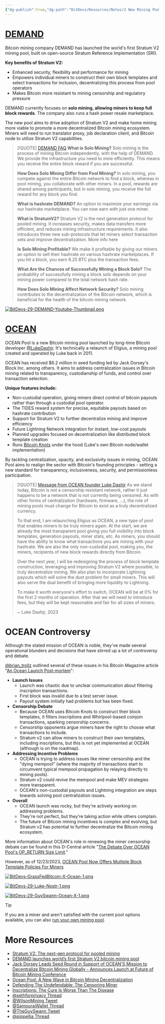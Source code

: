 ```yaml
---
{"dg-publish":true,"dg-path":"BitDevs/Resources/Notes/2 New Mining Pools Launch - DEMAND & OCEAN.md","permalink":"/bit-devs/resources/notes/2-new-mining-pools-launch-demand-and-ocean/","title":"2 New Mining Pools Launch - DEMAND & OCEAN","tags":["bitdevs","bitcoin","mining","pool"],"noteIcon":"3","created":"2023-12-07T18:48:34.007-10:00","updated":"2024-01-06T20:37:21.925-10:00"}
---
```


# [DEMAND](https://dmnd.work/)

Bitcoin mining company DEMAND has launched the world's first Stratum V2 mining pool, built on open-source Stratum Reference Implementation (SRI). 

**Key benefits of Stratum V2:**
- Enhanced security, flexibility and performance for mining
- Empowers individual miners to construct their own block templates and select transactions for inclusion, decentralizing this process from pool operators
- Makes Bitcoin more resistant to mining censorship and regulatory pressure

DEMAND currently focuses on **solo mining, allowing miners to keep full block rewards**. The company also runs a hash power resale marketplace.  

The new pool aims to drive adoption of Stratum V2 and make home mining more viable to promote a more decentralized Bitcoin mining ecosystem. Miners will need to run translator proxy, job declaration client, and Bitcoin node to utilize Stratum V2 capabilities. 

> [!QUOTE] [DEMAND FAQ](https://dmnd.work/#faq)
> **What is Solo Mining?**
> Solo mining is the process of mining Bitcoin independently, with the help of DEMAND. We provide the infrastructure you need to mine efficiently. This means you receive the entire block reward if you are successful.
> 
> **How Does Solo Mining Differ from Pool Mining?**
> In solo mining, you compete against the entire Bitcoin network to find a block, whereas in pool mining, you collaborate with other miners. In a pool, rewards are shared among participants, but in solo mining, you receive the full reward for any block you find.
> 
> **What is hashrate DEMAND?**
> An option to maximize your earnings via our hashrate marketplace. You can now earn with just one miner.
> 
> **What is StratumV2?**
> Stratum V2 is the next generation protocol for pooled mining. It increases security, makes data transfers more efficient, and reduces mining infrastructure requirements. It also introduces three new sub-protocols that let miners select transaction sets and improve decentralization. More info here
> 
> **Is Solo Mining Profitable?**
> We make it profitable by giving our miners an option to sell their hashrate on various hashrate marketplaces. If you hit a block, you earn 6.25 BTC plus the transaction fees.
> 
> **What Are the Chances of Successfully Mining a Block Solo?**
> The probability of successfully mining a block solo depends on your mining power compared to the total network hash rate.
> 
> **How Does Solo Mining Affect Network Security?**
> Solo mining contributes to the decentralization of the Bitcoin network, which is beneficial for the health of the bitcoin mining network.

[![BitDevs-29-DEMAND-Youtube-Thumbnail.png](/img/user/para/artifacts/BitDevs-29-DEMAND-Youtube-Thumbnail.png)](https://youtu.be/hFtI2dPgDdc)

# [OCEAN](https://ocean.xyz/)

OCEAN Pool is a new Bitcoin mining pool launched by long-time Bitcoin developer [@LukeDashjr](https://twitter.com/lukedashjr). It's technically a relaunch of Eligius, a mining pool created and operated by Luke back in 2011. 

OCEAN has received $6.2 million in seed funding led by Jack Dorsey's Block Inc. among others. It aims to address centralization issues in Bitcoin mining related to transparency, custodianship of funds, and control over transaction selection. 

**Unique features include:**
- Non-custodial operation, giving miners direct control of bitcoin payouts rather than through a custodial pool operator.
- The TIDES reward system for precise, equitable payouts based on hashrate contribution 
- Support for Stratum V2 to further decentralize mining and improve efficiency
- Future Lightning Network integration for instant, low-cost payouts  
- Planned upgrades focused on decentralization like distributed block template creation
- Runs [Bitcoin Knots](https://bitcoinknots.org/) under the hood (Luke's own Bitcoin node/wallet implementation)

By tackling centralization, opacity, and exclusivity issues in mining, OCEAN Pool aims to realign the sector with Bitcoin's founding principles - setting a new standard for transparency, inclusiveness, security, and permissionless participation.

> [!QUOTE] [Message from OCEAN founder Luke Dashjr](https://ocean.xyz/about)
> As we stand today, Bitcoin is not a censorship resistant network, rather it just happens to be a network that is not currently being censored. As with other forms of centralization (hardware, firmware, ...), the role of mining pools must change for Bitcoin to exist as a truly decentralized currency.
> 
> To that end, I am relaunching Eligius as OCEAN, a new type of pool that enables miners to be truly miners again. At the start, we are already the most transparent pool giving you full visibility into block templates, generation payouts, miner stats, etc. As miners, you should have the ability to know what transactions you are mining with your hashrate. We are also the only non-custodial pool, making you, the miners, recipients of new block rewards directly from Bitcoin.
> 
> Over the next year, I will be redesigning the process of block template construction, leveraging and improving Stratum V2 where possible, to truly decentralize mining. We also plan to incorporate Lightning payouts which will solve the dust problem for small miners. This will also serve the dual benefit of bringing more liquidity to Lightning.
> 
> To make it worth everyone's effort to switch, OCEAN will be at 0% for the first 2 months of operation. After that we will need to introduce fees, but they will be kept reasonable and fair for all sizes of miners.
> 
> ~ Luke Dashjr, 2023

# OCEAN Controversy

Although the stated mission of OCEAN is noble, they've made several operational blunders and decisions that have stirred up a lot of controversy and debate. 

[@brian_trollz](https://twitter.com/Brian_trollz) outlined several of these issues in his Bitcoin Magazine article "[An Ocean Launch Post-mortem](https://bitcoinmagazine.com/technical/an-ocean-launch-post-mortem)":
- **Launch Issues**
	- Launch was chaotic due to unclear communication about filtering inscription transactions.
	- First block was invalid due to a test server issue.
	- Payout system initially had problems but has been fixed.
- **Censorship Debate**
	- Because OCEAN uses Bitcoin Knots to construct their block templates, it  filters inscriptions and Whirlpool-based coinjoin transactions, sparking censorship concerns.
	- Censorship opponents argue miners have the right to choose what transactions to include.
	- Stratum v2 can allow miners to construct their own templates, including inscriptions, but this is not yet implemented at OCEAN (although is on the roadmap).
- **Addressing Incentive Problems**
	- OCEAN is trying to address issues like miner censorship and the "dying mempool" (where the majority of transactions start to circumvent typical mempool propagation by relaying directly to mining pools).
	- Stratum v2 could revive the mempool and make MEV strategies more transparent.
	- OCEAN's non-custodial payouts and Lightning integration are steps towards solving pool centralization issues.
- **Overall**
	- OCEAN launch was rocky, but they're actively working on addressing problems.
	- They're not perfect, but they're taking action while others complain.
	- The future of Bitcoin mining incentives is complex and evolving, but Stratum v2 has potential to further decentralize the Bitcoin mining ecosystem.

More information about OCEAN's role in renewing the miner censorship debate can be found in this D-Central article "[The Debate Over OCEAN Pool's OP_RETURN Size Limit](https://d-central.tech/the-debate-over-ocean-pools-op_return-size-limit/)."


However, as of 12/23/2023, [OCEAN Pool Now Offers Multiple Block Template Policies For Miners](https://www.nobsbitcoin.com/ocean-pool-now-offers-multiple-block-template-policies/)

[![BitDevs-GrassFedBitcoin-X-Ocean-1.png](/img/user/para/artifacts/BitDevs-GrassFedBitcoin-X-Ocean-1.png)](https://x.com/GrassFedBitcoin/status/1734463368361394564?s=20)

[![BitDevs-29-Luke-Nostr-1.png](/img/user/para/artifacts/BitDevs-29-Luke-Nostr-1.png)](https://primal.net/e/note1z03wsa48vwgm3m4vpckgq40yy68mchfzztwvdyndq9a6jkvke40qeux255)

[![BitDevs-29-GuySwann-Ocean-X-1.png](/img/user/para/artifacts/BitDevs-29-GuySwann-Ocean-X-1.png)](https://x.com/TheGuySwann/status/1733522148377887137?s=20)

> [!TIP]
> If you are a miner and aren't satisfied with the current pool options available, you can also [run your own mining pool](https://www.nobsbitcoin.com/how-to-run-your-own-bitcoin-mining-pool/).

# More Resources

- [Stratum V2: The next-gen protocol for pooled mining](https://stratumprotocol.org/)
- [DEMAND launches world’s first Stratum V2 bitcoin mining pool](https://bitcoinmagazine.com/business/demand-launches-worlds-first-stratum-v2-bitcoin-mining-pool)
- [Jack Dorsey Leads Seed Round in Support of OCEAN'S Mission to Decentralize Bitcoin Mining Globally - Announces Launch at Future of Bitcoin Mining Conference](https://www.prnewswire.com/news-releases/jack-dorsey-leads-seed-round-in-support-of-oceans-mission-to-decentralize-bitcoin-mining-globally---announces-launch-at-future-of-bitcoin-mining-conference-301999073.html)
- [Ocean Pool: A New Wave in Bitcoin Mining Decentralization](https://d-central.tech/ocean-pool-a-new-wave-in-bitcoin-mining-decentralization/)
- [Defending The Undefendable: The Censoring Miner](https://bitcoinmagazine.com/markets/defending-the-undefendable-the-censoring-miner)
- [Inscriptions: The Cure Is Worse Than The Disease](https://bitcoinmagazine.com/technical/inscriptions-the-cure-is-worse-than-the-disease)
- [@sethforprivacy Thread](https://x.com/sethforprivacy/status/1729949544035557702?s=20)
- [@WilsonMining Tweet](https://x.com/WilsonMining/status/1735446340618891641?s=20)
- [@SamouraiWallet Thread](https://x.com/SamouraiWallet/status/1732584009442443336?s=20)
- [@TheGuySwann Tweet](https://x.com/TheGuySwann/status/1733544435537875371?s=20)
- [@pippellia Thread](https://twitter.com/pippellia/status/1730595998215327917)
